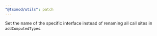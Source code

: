 ```yaml
---
"@tsxmod/utils": patch
---
```


Set the name of the specific interface instead of renaming all call sites in `addComputedTypes`.
